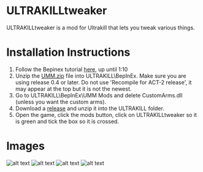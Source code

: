 # ULTRAKILLtweaker
ULTRAKILLtweaker is a mod for Ultrakill that lets you tweak various things.

# Installation Instructions
1. Follow the Bepinex tutorial [here](https://www.youtube.com/watch?v=meNiXcbPh_s), up until 1:10
2. Unzip the [UMM.zip](https://github.com/Temperz87/ultra-mod-manager/releases/) file into ULTRAKILL\BepInEx. Make sure you are using release 0.4 or later. Do not use 'Recompile for ACT-2 release', it may appear at the top but it is not the newest.
3. Go to ULTRAKILL\BepInEx\UMM Mods and delete CustomArms.dll (unless you want the custom arms).
4. Download a [release](https://github.com/wafflethings/ULTRAKILLtweaker/releases) and unzip it into the ULTRAKILL folder.
5. Open the game, click the mods button, click on ULTRAKILLtweaker so it is green and tick the box so it is crossed.

# Images
![alt text](https://media.discordapp.net/attachments/727956051156271175/1011399385030086727/unknown.png?width=1193&height=671)
![alt text](https://media.discordapp.net/attachments/727956051156271175/1011399577733181530/unknown.png?width=1193&height=671)
![alt text](https://media.discordapp.net/attachments/727956051156271175/1011400263141175296/unknown.png?width=1193&height=671)
![alt text](https://media.discordapp.net/attachments/727956051156271175/1011402675948109874/unknown.png?width=1193&height=671)
